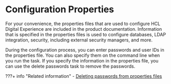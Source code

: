# Configuration Properties

For your convenience, the properties files that are used to configure HCL Digital Experience are included in the product documentation. Information that is specified in the properties files is used to configure databases, LDAP integration, security, including external security managers, and more.

During the configuration process, you can enter passwords and user IDs in the properties file. You can also specify them on the command line when you run the task. If you specify the information in the properties file, you can use the delete passwords task to remove the passwords.

???+ info "Related information"
    - [Deleting passwords from properties files](../security/information/confidentiality/sec_del_pswds.md)

